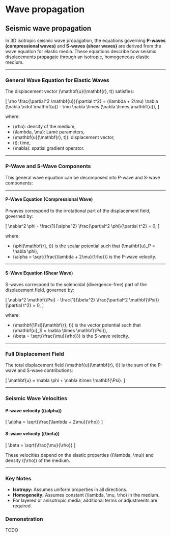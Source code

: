 # Wave propagation

## Seismic wave propagation

In 3D isotropic seismic wave propagation, the equations governing **P-waves (compressional waves)** and **S-waves (shear waves)** are derived from the wave equation for elastic media. These equations describe how seismic displacements propagate through an isotropic, homogeneous elastic medium.

---

### General Wave Equation for Elastic Waves

The displacement vector \(\mathbf{u}(\mathbf{r}, t)\) satisfies:

\[
\rho \frac{\partial^2 \mathbf{u}}{\partial t^2} = (\lambda + 2\mu) \nabla (\nabla \cdot \mathbf{u}) - \mu \nabla \times (\nabla \times \mathbf{u}),
\]

where:

- \(\rho\): density of the medium,  
- \(\lambda, \mu\): Lamé parameters,  
- \(\mathbf{u}(\mathbf{r}, t)\): displacement vector,  
- \(t\): time,  
- \(\nabla\): spatial gradient operator.  

---

### P-Wave and S-Wave Components

This general wave equation can be decomposed into P-wave and S-wave components:

---

#### P-Wave Equation (Compressional Wave)

P-waves correspond to the irrotational part of the displacement field, governed by:

\[
\nabla^2 \phi - \frac{1}{\alpha^2} \frac{\partial^2 \phi}{\partial t^2} = 0,
\]

where:

- \(\phi(\mathbf{r}, t)\) is the scalar potential such that \(\mathbf{u}_P = \nabla \phi\),
- \(\alpha = \sqrt{\frac{\lambda + 2\mu}{\rho}}\) is the P-wave velocity.

---

#### S-Wave Equation (Shear Wave)

S-waves correspond to the solenoidal (divergence-free) part of the displacement field, governed by:

\[
\nabla^2 \mathbf{\Psi} - \frac{1}{\beta^2} \frac{\partial^2 \mathbf{\Psi}}{\partial t^2} = 0,
\]

where:

- \(\mathbf{\Psi}(\mathbf{r}, t)\) is the vector potential such that \(\mathbf{u}_S = \nabla \times \mathbf{\Psi}\),
- \(\beta = \sqrt{\frac{\mu}{\rho}}\) is the S-wave velocity.

---

### Full Displacement Field

The total displacement field \(\mathbf{u}(\mathbf{r}, t)\) is the sum of the P-wave and S-wave contributions:

\[
\mathbf{u} = \nabla \phi + \nabla \times \mathbf{\Psi}.
\]

---

### Seismic Wave Velocities

#### P-wave velocity (\(\alpha\))
  
\[
\alpha = \sqrt{\frac{\lambda + 2\mu}{\rho}}
\]

#### S-wave velocity (\(\beta\))

\[
\beta = \sqrt{\frac{\mu}{\rho}}
\]

These velocities depend on the elastic properties (\(\lambda, \mu\)) and density (\(\rho\)) of the medium.

---

### Key Notes

- **Isotropy:** Assumes uniform properties in all directions.
- **Homogeneity:** Assumes constant \(\lambda, \mu, \rho\) in the medium.
- For layered or anisotropic media, additional terms or adjustments are required.

### Demonstration

TODO

